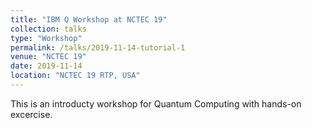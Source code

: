```yaml
---
title: "IBM Q Workshop at NCTEC 19"
collection: talks
type: "Workshop"
permalink: /talks/2019-11-14-tutorial-1
venue: "NCTEC 19"
date: 2019-11-14
location: "NCTEC 19 RTP, USA"
---
```


This is an introducty workshop for Quantum Computing with hands-on excercise. 
